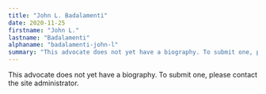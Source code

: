 ```yaml
---
title: "John L. Badalamenti"
date: 2020-11-25
firstname: "John L."
lastname: "Badalamenti"
alphaname: "badalamenti-john-l"
summary: "This advocate does not yet have a biography. To submit one, please contact the site administrator."
---
```

This advocate does not yet have a biography. To submit one, please contact the site administrator.

